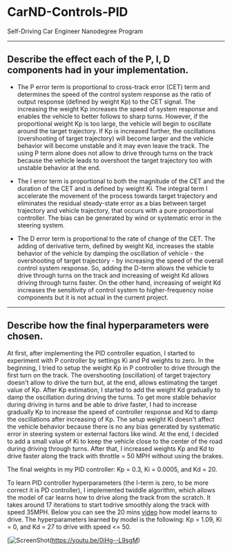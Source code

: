 # CarND-Controls-PID
Self-Driving Car Engineer Nanodegree Program

---

## Describe the effect each of the P, I, D components had in your implementation.

* The P error term is proportional to cross-track error (CET) term and determines the speed of the control system response as the ratio   of output response (defined by weight Kp) to the CET signal. The increasing the weight Kp increases the speed of system response and     enables the vehicle to better follows to sharp turns. However, if the proportional weight Kp is too large, the vehicle will begin to     oscillate around the target trajectory. If Kp is increased further, the oscillations (overshooting of target trajectory) will become     larger and the vehicle behavior will become unstable and it may even leave the track. The using P term alone does not allow to drive
  through turns on the track because the vehicle leads to overshoot the target trajectory too with unstable behavior at the end.

* The I error term is proportional to both the magnitude of the CET and the duration of the CET and is defined by weight Ki. The           integral term I accelerate the movement of the process towards target trajectory and eliminates the residual steady-state error as a     bias between target trajectory and vehicle trajectory, that occurs with a pure proportional controller. The bias can be generated by     wind or systematic error in the steering system. 

* The D error term is proportional to the rate of change of the CET. The adding of derivative term, defined by weight Kd, increases the   stable behavior of the vehicle by damping the oscillation of vehicle - the overshooting of target trajectory - by increasing the speed   of the overall control system response. So, adding the D-term allows the vehicle to drive through turns on the track and increasing of
  weight Kd allows driving through turns faster. On the other hand, increasing of weight Kd increases the sensitivity of control system   to higher-frequency noise components but it is not actual in the current project.
  
---

## Describe how the final hyperparameters were chosen.
  
At first, after implementing the PID controller equation, I started to experiment with P controller by settings Ki and Pd weights to zero. In the beginning, I tried to setup the weight Kp in P controller to drive through the first turn on the track. The overshooting (oscillation) of target trajectory doesn't allow to drive the turn but, at the end, allows estimating the target value of Kp. After Kp estimation, I started to add the weight Kd gradually to damp the oscillation during driving the turns. To get more stable behavior during driving in turns and be able to drive faster, I had to increase gradually Kp to increase the speed of controller response and Kd to damp the oscillations after increasing of Kp. The setup weight Ki doesn't affect the vehicle behavior because there is no any bias generated by systematic error in steering system or external factors like wind. At the end, I decided to add a small value of Ki to keep the vehicle close to the center of the road during driving through turns. After that, I increased weights Kp and Kd to drive faster along the track with throttle = 50 MPH without using the brakes.

The final weights in my PID controller: Kp = 0.3, Ki = 0.0005, and Kd = 20.

To learn PID controller hyperparameters (the I-term is zero, to be more correct it is PD controller), I implemented twiddle algorithm, which allows the model of car learns how to drive along the track from the scratch. It takes around 17 iterations to start todrive smoothly along the track with speed 35MPH. Below you can see the 20 mins [video](https://youtu.be/0iHg--L9sgM) how model learns to drive. The hyperparameters learned by model is the following: Kp = 1.09, Ki = 0, and Kd = 27 to drive with speed <= 50.

[![ScreenShot](./images/step2/YouTube-PID-controller-training.jpg)(https://youtu.be/0iHg--L9sgM)
